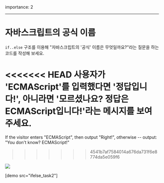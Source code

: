 importance: 2

---

# 자바스크립트의 공식 이름

`if..else` 구조를 이용해 "자바스크립트의 '공식' 이름은 무엇일까요?"라는 질문을 하는 코드를 작성해 보세요.

<<<<<<< HEAD
사용자가 'ECMAScript'를 입력했다면 '정답입니다!', 아니라면 '모르셨나요? 정답은 ECMAScript입니다!'라는 메시지를 보여주세요.
=======
If the visitor enters "ECMAScript", then output "Right!", otherwise -- output: "You don't know? ECMAScript!"
>>>>>>> 4541b7af7584014a676da731f6e8774da5e059f6

![](ifelse_task2.svg)

[demo src="ifelse_task2"]
